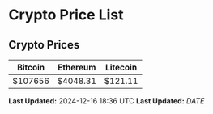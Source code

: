 # Crypto Price List

## Crypto Prices
| Bitcoin | Ethereum | Litecoin |
| ------- | -------- | -------- |
| $107656 | $4048.31 | $121.11 |
**Last Updated:** 2024-12-16 18:36 UTC
**Last Updated:** $DATE$

